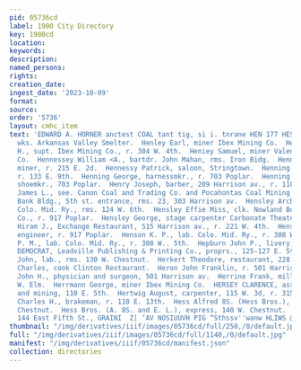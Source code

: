 ```yaml
---
pid: 05736cd
label: 1900 City Directory
key: 1900cd
location: 
keywords: 
description: 
named_persons: 
rights: 
creation_date: 
ingest_date: '2023-10-09'
format: 
source: 
order: '5736'
layout: cmhc_item
text: 'EDWARD A. HORNER anctest COAL tant tig, si i. tnrane HEN 177 HES  Hendrie John,
  wks. Arkansas Valley Smelter.  Henley Earl, miner Ibex Mining Co.  Henley James
  H., supt. Ibex Mining Co., r. 304 W. 4th.  Heniey Samuel, miner Valentine Mining
  Co.  Hennessey William <A., bartdr. John Mahan, rms. Iron Bidg.  Hennessy John,
  miner, r. 215 E. 2d.  Hennessy Patrick, saloon, Stringtown.  Henning Fritz, bartdr.,
  r. 133 E. 9th.  Henning George, harnessmkr., r. 703 Poplar.  Henning Gottfried,
  shoemkr., 703 Poplar.  Henry Joseph, barber, 209 Harrison av., r. 118 E. 8th.  Henshall
  James L., see. Canon Coal and Trading Co. and Pocahontas Coal Mining Co., American
  Bank Bldg., 5th st. entrance, rms. 23, 303 Harrison av.  Hensley Archie D., fireman
  Colo. Mid. Ry., rms. 124 W. 6th.  Hensley Effie Miss, clk. Nowland Book and Stationery
  Co., r. 917 Poplar.  Hensley George, stage carpenter Carbonate Theater.  Hensley
  Hiram J., Exchange Restaurant, 515 Harrison av., r. 221 W. 4th.  Hensley James P.,
  engineer, r. 917 Poplar.  Henson K. P., lab. Colo. Mid. Ry., r. 308 W. 5th.  Henson
  P. M., lab. Colo. Mid. Ry., r. 308 W.. 5th.  Hepburn John P., livery, 114 E. 4th.  HERALD
  DEMOCRAT, Leadville Publishing & Printing Co., proprs., 125-127 E. 5th.  Herbst
  John, lab., rms. 130 W. Chestnut.  Herkert Theodore, restaurant, 228 E. 6th.  Herman
  Charles, cook Clinton Restaurant.  Heron John Franklin, r. 501 Harrison av.  Heron
  John H., physician and surgeon, 501 Harrison av.  Herrine Frank, millman, rms. 206
  W. Elm.  Herrmann George, miner Ibex Mining Co.  HERSEY CLARENCE, assayer, chemist
  and mining, 110 E. 5th.  Hertwig August, carpenter, 115 W. 3d, r. 315 W. 3d.  Heseltine
  Charles H., brakeman, r. 110 E. 13th.  Hess Alfred 8S. (Hess Bros.), r. 13853 W.
  Chestnut.  Hess Bros. (A. 8S. and E. L.), express, 140 W. Chestnut.  J. J. QUINN,
  144 East Fifth St., GRAINI  Z| ‘AV NOSIUUVH PIG “Sthssv''wanw HLIWS @ T1IM0d '
thumbnail: "/img/derivatives/iiif/images/05736cd/full/250,/0/default.jpg"
full: "/img/derivatives/iiif/images/05736cd/full/1140,/0/default.jpg"
manifest: "/img/derivatives/iiif/05736cd/manifest.json"
collection: directories
---
```

